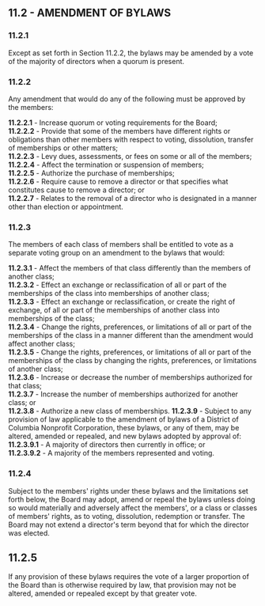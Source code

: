 ## **11.2 - AMENDMENT OF BYLAWS**

### **11.2.1**

Except as set forth in Section 11.2.2, the bylaws may be amended by a vote of the majority of directors when a quorum is present.

### **11.2.2**

Any amendment that would do any of the following must be approved by the members:

   **11.2.2.1** - Increase quorum or voting requirements for the Board;  
   **11.2.2.2** - Provide that some of the members have different rights or obligations than other members with respect to voting, dissolution, transfer of memberships or other matters;  
   **11.2.2.3** - Levy dues, assessments, or fees on some or all of the members;  
   **11.2.2.4** - Affect the termination or suspension of members;  
   **11.2.2.5** - Authorize the purchase of memberships;  
   **11.2.2.6** - Require cause to remove a director or that specifies what constitutes cause to remove a director; or  
   **11.2.2.7** - Relates to the removal of a director who is designated in a manner other than election or appointment.

### **11.2.3**

The members of each class of members shall be entitled to vote as a separate voting group on an amendment to the bylaws that would:

   **11.2.3.1** - Affect the members of that class differently than the members of another class;  
   **11.2.3.2** - Effect an exchange or reclassification of all or part of the memberships of the class into memberships of another class;  
   **11.2.3.3** - Effect an exchange or reclassification, or create the right of exchange, of all or part of the memberships of another class into memberships of the class;  
   **11.2.3.4** - Change the rights, preferences, or limitations of all or part of the memberships of the class in a manner different than the amendment would affect another class;  
   **11.2.3.5** - Change the rights, preferences, or limitations of all or part of the memberships of the class by changing the rights, preferences, or limitations of another class;  
   **11.2.3.6** - Increase or decrease the number of memberships authorized for that class;  
   **11.2.3.7** - Increase the number of memberships authorized for another class; or  
   **11.2.3.8** - Authorize a new class of memberships.
   **11.2.3.9** - Subject to any provision of law applicable to the amendment of bylaws of a District of Columbia Nonprofit Corporation, these bylaws, or any of them, may be altered, amended or repealed, and new bylaws adopted by approval of:
      **11.2.3.9.1** - A majority of directors then currently in office; or  
      **11.2.3.9.2** - A majority of the members represented and voting.

### **11.2.4**

Subject to the members' rights under these bylaws and the limitations set forth below, the Board may adopt, amend or repeal the bylaws unless doing so would materially and adversely affect the members', or a class or classes of members' rights, as to voting, dissolution, redemption or transfer. The Board may not extend a director's term beyond that for which the director was elected.

## **11.2.5**

If any provision of these bylaws requires the vote of a larger proportion of the Board than is otherwise required by law, that provision may not be altered, amended or repealed except by that greater vote.

